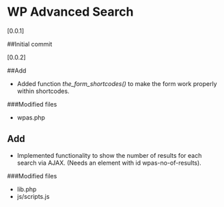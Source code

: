 WP Advanced Search
==================

[0.0.1]

##Initial commit

[0.0.2]

##Add 
- Added function _the_form_shortcodes()_ to make the form work properly within shortcodes.

###Modified files
* wpas.php

## Add
- Implemented functionality to show the number of results for each search via AJAX. (Needs an element with id wpas-no-of-results).

###Modified files
* lib.php
* js/scripts.js


